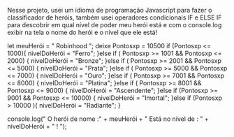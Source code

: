 
Nesse projeto, usei um idioma de programação Javascript para fazer o classificador de heróis, também usei operadores condicionais IF e ELSE IF para descobrir em qual nível de poder meu herói está e com o console.log exibir na tela o nome do herói e o nível que ele está!

let meuHerói = " Robinhood "; deixe Pontosxp = 10500
if (Pontosxp <= 1000){ nivelDoHerói = "Ferro"; }else if ( Pontosxp >= 1001 && Pontosxp <= 2000) { nivelDoHerói = "Bronze"; }else if ( Pontosxp >= 2001 && Pontosxp <= 5000) { nivelDoHerói = "Prata"; }else if ( Pontosxp >= 5000 && Pontosxp <= 7000) { nivelDoHerói = "Ouro"; }else if ( Pontosxp >= 7001 && Pontosxp <= 8000) { nivelDoHerói = "Platina"; }else if ( Pontosxp >= 8001 && Pontosxp <= 9000) { nivelDoHerói = "Ascendente"; }else if (Pontosxp >= 9001 && Pontosxp <= 10000) { nivelDoHerói = "Imortal"; }else if (Pontosxp > 10000 ){ nivelDoHerói = "Radiante"; }

console.log(" O herói de nome :" + meuHerói + " Está no nível de : " + nivelDoHerói + " ! ");

